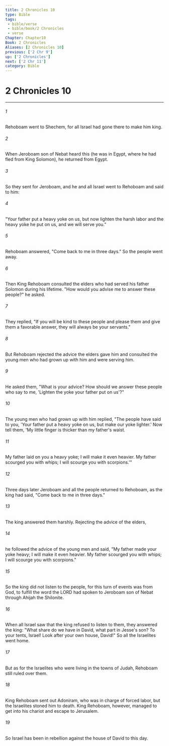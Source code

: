 ```yaml
---
title: 2 Chronicles 10
type: Bible
tags:
 - bible/verse
 - bible/book/2 Chronicles
 - verse
Chapter: Chapter10
Book: 2 Chronicles
Aliases: [2 Chronicles 10]
previous: ['2 Chr 9']
up: ['2 Chronicles']
next: ['2 Chr 11']
category: Bible
---
```

# 2 Chronicles 10

***


###### 1 
Rehoboam went to Shechem, for all Israel had gone there to make him king. 

###### 2 
When Jeroboam son of Nebat heard this (he was in Egypt, where he had fled from King Solomon), he returned from Egypt. 

###### 3 
So they sent for Jeroboam, and he and all Israel went to Rehoboam and said to him: 

###### 4 
"Your father put a heavy yoke on us, but now lighten the harsh labor and the heavy yoke he put on us, and we will serve you." 

###### 5 
Rehoboam answered, "Come back to me in three days." So the people went away. 

###### 6 
Then King Rehoboam consulted the elders who had served his father Solomon during his lifetime. "How would you advise me to answer these people?" he asked. 

###### 7 
They replied, "If you will be kind to these people and please them and give them a favorable answer, they will always be your servants." 

###### 8 
But Rehoboam rejected the advice the elders gave him and consulted the young men who had grown up with him and were serving him. 

###### 9 
He asked them, "What is your advice? How should we answer these people who say to me, 'Lighten the yoke your father put on us'?" 

###### 10 
The young men who had grown up with him replied, "The people have said to you, 'Your father put a heavy yoke on us, but make our yoke lighter.' Now tell them, 'My little finger is thicker than my father's waist. 

###### 11 
My father laid on you a heavy yoke; I will make it even heavier. My father scourged you with whips; I will scourge you with scorpions.'" 

###### 12 
Three days later Jeroboam and all the people returned to Rehoboam, as the king had said, "Come back to me in three days." 

###### 13 
The king answered them harshly. Rejecting the advice of the elders, 

###### 14 
he followed the advice of the young men and said, "My father made your yoke heavy; I will make it even heavier. My father scourged you with whips; I will scourge you with scorpions." 

###### 15 
So the king did not listen to the people, for this turn of events was from God, to fulfill the word the LORD had spoken to Jeroboam son of Nebat through Ahijah the Shilonite. 

###### 16 
When all Israel saw that the king refused to listen to them, they answered the king: "What share do we have in David, what part in Jesse's son? To your tents, Israel! Look after your own house, David!" So all the Israelites went home. 

###### 17 
But as for the Israelites who were living in the towns of Judah, Rehoboam still ruled over them. 

###### 18 
King Rehoboam sent out Adoniram, who was in charge of forced labor, but the Israelites stoned him to death. King Rehoboam, however, managed to get into his chariot and escape to Jerusalem. 

###### 19 
So Israel has been in rebellion against the house of David to this day. 
